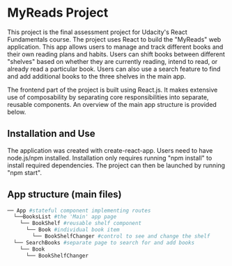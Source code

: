 # MyReads Project

This project is the final assessment project for Udacity's React Fundamentals course. The project uses React to build the "MyReads" web application. This app allows users to manage and track different books and their own reading plans and habits. Users can shift books between different "shelves" based on whether they are currently reading, intend to read, or already read a particular book. Users can also use a search feature to find and add additional books to the three shelves in the main app. 

The frontend part of the project is built using React.js. It makes extensive use of composability by separating core responsibilities into separate, reusable components. An overview of the main app structure is provided below.

## Installation and Use

The application was created with create-react-app. Users need to have node.js/npm installed. Installation only requires running "npm install" to install required dependencies. The project can then be launched by running "npm start".

## App structure (main files)
```bash
── App #stateful component implementing routes
  └──BooksList #the 'Main' app page
    └── BookShelf #reusable shelf component 
      └── Book #individual book item
        └── BookShelfChanger #control to see and change the shelf 
  └── SearchBooks #separate page to search for and add books
    └── Book
      └── BookShelfChanger
```